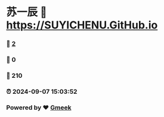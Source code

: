 # 苏一辰 :link: https://SUYICHENU.GitHub.io 
### :page_facing_up: [2](https://SUYICHENU.GitHub.io/tag.html) 
### :speech_balloon: 0 
### :hibiscus: 210 
### :alarm_clock: 2024-09-07 15:03:52 
### Powered by :heart: [Gmeek](https://github.com/Meekdai/Gmeek)
